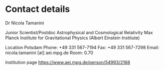 # Contact details

Dr Nicola Tamanini

Junior Scientist/Postdoc
Astrophysical and Cosmological Relativity
Max Planck Institute for Gravitational Physics (Albert Einstein Institute)

Location Potsdam
Phone: +49 331 567-7194
Fax: +49 331 567-7298
Email: nicola.tamanini [at] aei.mpg.de
Room: 0.70

Institution page
https://www.aei.mpg.de/person/54993/2168
